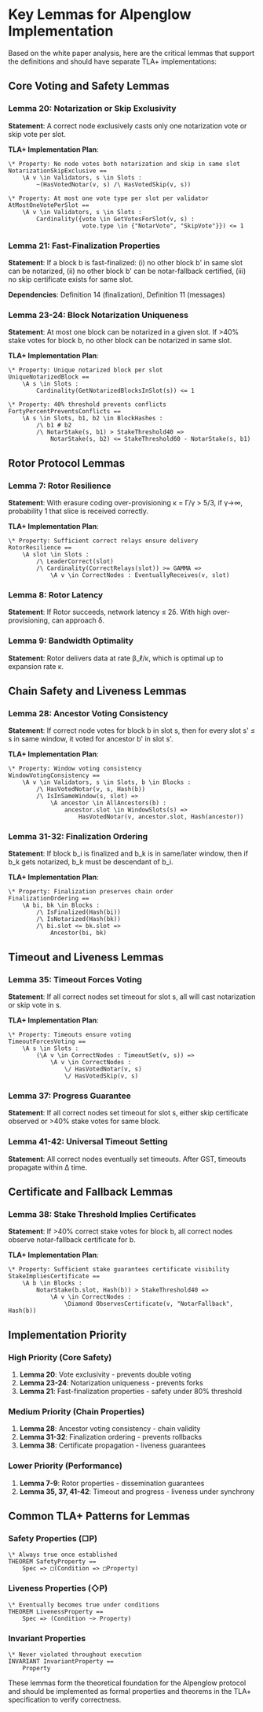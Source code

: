 # Key Lemmas for Alpenglow Implementation

Based on the white paper analysis, here are the critical lemmas that support the definitions and should have separate TLA+ implementations:

## Core Voting and Safety Lemmas

### Lemma 20: Notarization or Skip Exclusivity
**Statement**: A correct node exclusively casts only one notarization vote or skip vote per slot.

**TLA+ Implementation Plan**:
```tla
\* Property: No node votes both notarization and skip in same slot
NotarizationSkipExclusive ==
    \A v \in Validators, s \in Slots :
        ~(HasVotedNotar(v, s) /\ HasVotedSkip(v, s))

\* Property: At most one vote type per slot per validator
AtMostOneVotePerSlot ==
    \A v \in Validators, s \in Slots :
        Cardinality({vote \in GetVotesForSlot(v, s) : 
                     vote.type \in {"NotarVote", "SkipVote"}}) <= 1
```

### Lemma 21: Fast-Finalization Properties
**Statement**: If a block b is fast-finalized: (i) no other block b' in same slot can be notarized, (ii) no other block b' can be notar-fallback certified, (iii) no skip certificate exists for same slot.

**Dependencies**: Definition 14 (finalization), Definition 11 (messages)

### Lemma 23-24: Block Notarization Uniqueness  
**Statement**: At most one block can be notarized in a given slot. If >40% stake votes for block b, no other block can be notarized in same slot.

**TLA+ Implementation Plan**:
```tla
\* Property: Unique notarized block per slot
UniqueNotarizedBlock ==
    \A s \in Slots :
        Cardinality(GetNotarizedBlocksInSlot(s)) <= 1

\* Property: 40% threshold prevents conflicts
FortyPercentPreventsConflicts ==
    \A s \in Slots, b1, b2 \in BlockHashes :
        /\ b1 # b2
        /\ NotarStake(s, b1) > StakeThreshold40 =>
            NotarStake(s, b2) <= StakeThreshold60 - NotarStake(s, b1)
```

## Rotor Protocol Lemmas

### Lemma 7: Rotor Resilience
**Statement**: With erasure coding over-provisioning κ = Γ/γ > 5/3, if γ→∞, probability 1 that slice is received correctly.

**TLA+ Implementation Plan**:
```tla
\* Property: Sufficient correct relays ensure delivery
RotorResilience ==
    \A slot \in Slots :
        /\ LeaderCorrect(slot)
        /\ Cardinality(CorrectRelays(slot)) >= GAMMA =>
            \A v \in CorrectNodes : EventuallyReceives(v, slot)
```

### Lemma 8: Rotor Latency
**Statement**: If Rotor succeeds, network latency ≤ 2δ. With high over-provisioning, can approach δ.

### Lemma 9: Bandwidth Optimality
**Statement**: Rotor delivers data at rate β_ℓ/κ, which is optimal up to expansion rate κ.

## Chain Safety and Liveness Lemmas

### Lemma 28: Ancestor Voting Consistency
**Statement**: If correct node votes for block b in slot s, then for every slot s' ≤ s in same window, it voted for ancestor b' in slot s'.

**TLA+ Implementation Plan**:
```tla
\* Property: Window voting consistency
WindowVotingConsistency ==
    \A v \in Validators, s \in Slots, b \in Blocks :
        /\ HasVotedNotar(v, s, Hash(b))
        /\ IsInSameWindow(s, slot) =>
            \A ancestor \in AllAncestors(b) :
                ancestor.slot \in WindowSlots(s) =>
                    HasVotedNotar(v, ancestor.slot, Hash(ancestor))
```

### Lemma 31-32: Finalization Ordering
**Statement**: If block b_i is finalized and b_k is in same/later window, then if b_k gets notarized, b_k must be descendant of b_i.

**TLA+ Implementation Plan**:
```tla
\* Property: Finalization preserves chain order
FinalizationOrdering ==
    \A bi, bk \in Blocks :
        /\ IsFinalized(Hash(bi))
        /\ IsNotarized(Hash(bk))
        /\ bi.slot <= bk.slot =>
            Ancestor(bi, bk)
```

## Timeout and Liveness Lemmas

### Lemma 35: Timeout Forces Voting
**Statement**: If all correct nodes set timeout for slot s, all will cast notarization or skip vote in s.

**TLA+ Implementation Plan**:
```tla
\* Property: Timeouts ensure voting
TimeoutForcesVoting ==
    \A s \in Slots :
        (\A v \in CorrectNodes : TimeoutSet(v, s)) =>
            \A v \in CorrectNodes : 
                \/ HasVotedNotar(v, s)
                \/ HasVotedSkip(v, s)
```

### Lemma 37: Progress Guarantee
**Statement**: If all correct nodes set timeout for slot s, either skip certificate observed or >40% stake votes for same block.

### Lemma 41-42: Universal Timeout Setting
**Statement**: All correct nodes eventually set timeouts. After GST, timeouts propagate within Δ time.

## Certificate and Fallback Lemmas

### Lemma 38: Stake Threshold Implies Certificates
**Statement**: If >40% correct stake votes for block b, all correct nodes observe notar-fallback certificate for b.

**TLA+ Implementation Plan**:
```tla
\* Property: Sufficient stake guarantees certificate visibility
StakeImpliesCertificate ==
    \A b \in Blocks :
        NotarStake(b.slot, Hash(b)) > StakeThreshold40 =>
            \A v \in CorrectNodes : 
                \Diamond ObservesCertificate(v, "NotarFallback", Hash(b))
```

## Implementation Priority

### High Priority (Core Safety)
1. **Lemma 20**: Vote exclusivity - prevents double voting
2. **Lemma 23-24**: Notarization uniqueness - prevents forks
3. **Lemma 21**: Fast-finalization properties - safety under 80% threshold

### Medium Priority (Chain Properties)
1. **Lemma 28**: Ancestor voting consistency - chain validity
2. **Lemma 31-32**: Finalization ordering - prevents rollbacks
3. **Lemma 38**: Certificate propagation - liveness guarantees

### Lower Priority (Performance)
1. **Lemma 7-9**: Rotor properties - dissemination guarantees
2. **Lemma 35, 37, 41-42**: Timeout and progress - liveness under synchrony

## Common TLA+ Patterns for Lemmas

### Safety Properties (□P)
```tla
\* Always true once established
THEOREM SafetyProperty == 
    Spec => □(Condition => □Property)
```

### Liveness Properties (◇P)
```tla
\* Eventually becomes true under conditions
THEOREM LivenessProperty ==
    Spec => (Condition ~> Property)
```

### Invariant Properties
```tla
\* Never violated throughout execution
INVARIANT InvariantProperty ==
    Property
```

These lemmas form the theoretical foundation for the Alpenglow protocol and should be implemented as formal properties and theorems in the TLA+ specification to verify correctness.